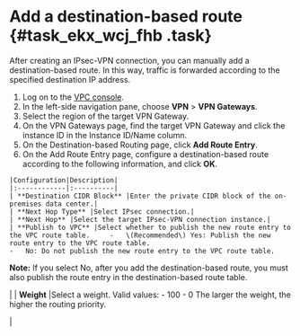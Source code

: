 # Add a destination-based route {#task_ekx_wcj_fhb .task}

After creating an IPsec-VPN connection, you can manually add a destination-based route. In this way, traffic is forwarded according to the specified destination IP address.

1.   Log on to the [VPC console](https://partners-intl.aliyun.com/login-required#/vpc). 
2.   In the left-side navigation pane, choose **VPN** \> **VPN Gateways**. 
3.   Select the region of the target VPN Gateway. 
4.   On the VPN Gateways page, find the target VPN Gateway and click the instance ID in the Instance ID/Name column. 
5.   On the Destination-based Routing page, click **Add Route Entry**. 
6.   On the Add Route Entry page, configure a destination-based route according to the following information, and click **OK**. 

    |Configuration|Description|
    |:------------|:----------|
    | **Destination CIDR Block** |Enter the private CIDR block of the on-premises data center.|
    | **Next Hop Type** |Select IPsec connection.|
    | **Next Hop** |Select the target IPsec-VPN connection instance.|
    | **Publish to VPC** |Select whether to publish the new route entry to the VPC route table.     -   \(Recommended\) Yes: Publish the new route entry to the VPC route table.
    -   No: Do not publish the new route entry to the VPC route table.
 **Note:** If you select No, after you add the destination-based route, you must also publish the route entry in the destination-based route table.

 |
    | **Weight** |Select a weight. Valid values:     -   100
    -   0
 The larger the weight, the higher the routing priority.

 |


